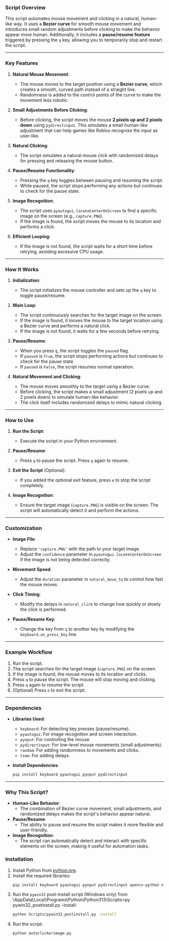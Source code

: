 ### **Script Overview**
This script automates mouse movement and clicking in a natural, human-like way. It uses a **Bezier curve** for smooth mouse movement and introduces small random adjustments before clicking to make the behavior appear more human. Additionally, it includes a **pause/resume feature** triggered by pressing the `q` key, allowing you to temporarily stop and restart the script.

---

### **Key Features**
1. **Natural Mouse Movement**:
   - The mouse moves to the target position using a **Bezier curve**, which creates a smooth, curved path instead of a straight line.
   - Randomness is added to the control points of the curve to make the movement less robotic.

2. **Small Adjustments Before Clicking**:
   - Before clicking, the script moves the mouse **2 pixels up and 2 pixels down** using `pydirectinput`. This simulates a small human-like adjustment that can help games like Roblox recognize the input as user-like.

3. **Natural Clicking**:
   - The script simulates a natural mouse click with randomized delays for pressing and releasing the mouse button.

4. **Pause/Resume Functionality**:
   - Pressing the `q` key toggles between pausing and resuming the script.
   - While paused, the script stops performing any actions but continues to check for the pause state.

5. **Image Recognition**:
   - The script uses `pyautogui.locateCenterOnScreen` to find a specific image on the screen (e.g., `capture.PNG`).
   - If the image is found, the script moves the mouse to its location and performs a click.

6. **Efficient Looping**:
   - If the image is not found, the script waits for a short time before retrying, avoiding excessive CPU usage.

---

### **How It Works**
1. **Initialization**:
   - The script initializes the mouse controller and sets up the `q` key to toggle pause/resume.

2. **Main Loop**:
   - The script continuously searches for the target image on the screen.
   - If the image is found, it moves the mouse to the target location using a Bezier curve and performs a natural click.
   - If the image is not found, it waits for a few seconds before retrying.

3. **Pause/Resume**:
   - When you press `q`, the script toggles the `paused` flag.
   - If `paused` is `True`, the script stops performing actions but continues to check for the pause state.
   - If `paused` is `False`, the script resumes normal operation.

4. **Natural Movement and Clicking**:
   - The mouse moves smoothly to the target using a Bezier curve.
   - Before clicking, the script makes a small adjustment (2 pixels up and 2 pixels down) to simulate human-like behavior.
   - The click itself includes randomized delays to mimic natural clicking.

---

### **How to Use**
1. **Run the Script**:
   - Execute the script in your Python environment.

2. **Pause/Resume**:
   - Press `q` to pause the script. Press `q` again to resume.

3. **Exit the Script** (Optional):
   - If you added the optional exit feature, press `e` to stop the script completely.

4. **Image Recognition**:
   - Ensure the target image (`capture.PNG`) is visible on the screen. The script will automatically detect it and perform the actions.

---

### **Customization**
- **Image File**:
  - Replace `'capture.PNG'` with the path to your target image.
  - Adjust the `confidence` parameter in `pyautogui.locateCenterOnScreen` if the image is not being detected correctly.

- **Movement Speed**:
  - Adjust the `duration` parameter in `natural_move_to` to control how fast the mouse moves.

- **Click Timing**:
  - Modify the delays in `natural_click` to change how quickly or slowly the click is performed.

- **Pause/Resume Key**:
  - Change the key from `q` to another key by modifying the `keyboard.on_press_key` line.

---

### **Example Workflow**
1. Run the script.
2. The script searches for the target image (`capture.PNG`) on the screen.
3. If the image is found, the mouse moves to its location and clicks.
4. Press `q` to pause the script. The mouse will stop moving and clicking.
5. Press `q` again to resume the script.
6. (Optional) Press `e` to exit the script.

---

### **Dependencies**
- **Libraries Used**:
  - `keyboard`: For detecting key presses (pause/resume).
  - `pyautogui`: For image recognition and screen interaction.
  - `pynput`: For controlling the mouse.
  - `pydirectinput`: For low-level mouse movements (small adjustments).
  - `random`: For adding randomness to movements and clicks.
  - `time`: For adding delays.

- **Install Dependencies**:
  ```bash
  pip install keyboard pyautogui pynput pydirectinput
  ```

---

### **Why This Script?**
- **Human-Like Behavior**:
  - The combination of Bezier curve movement, small adjustments, and randomized delays makes the script's behavior appear natural.
- **Pause/Resume**:
  - The ability to pause and resume the script makes it more flexible and user-friendly.
- **Image Recognition**:
  - The script can automatically detect and interact with specific elements on the screen, making it useful for automation tasks.

### **Installation**
1. Install Python from [python.org](https://www.python.org/downloads/).
2. Install the required libraries:
   ```bash
   pip install keyboard pyautogui pynput pydirectinput opencv-python numpy pywin32 Pillow pyscreeze
   ```
3. Run the `pywin32` post-install script (Windows only) from \AppData\Local\Programs\Python\Python313\Scripts>py pywin32_postinstall.py -install:
   ```bash
   python Scripts/pywin32_postinstall.py -install
   ```
4. Run the script:
   ```bash
   python autoclickerimage.py
   ```

